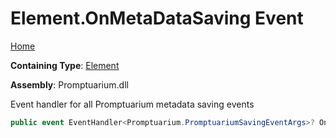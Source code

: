 # Element\.OnMetaDataSaving Event

[Home](../../../README.md)

**Containing Type**: [Element](../README.md)

**Assembly**: Promptuarium\.dll

  
Event handler for all Promptuarium metadata saving events

```csharp
public event EventHandler<Promptuarium.PromptuariumSavingEventArgs>? OnMetaDataSaving
```

